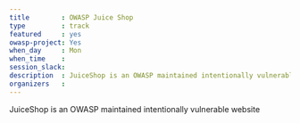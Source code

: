 ```yaml
---
title        : OWASP Juice Shop
type         : track
featured     : yes
owasp-project: Yes
when_day     : Mon
when_time    :
session_slack: 
description  : JuiceShop is an OWASP maintained intentionally vulnerable website
organizers   :
---
```


JuiceShop is an OWASP maintained intentionally vulnerable website
